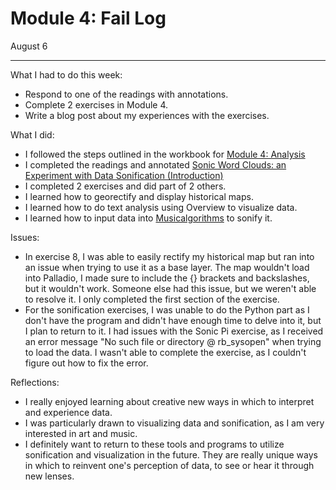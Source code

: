# Module 4: Fail Log

August 6

---

What I had to do this week:
+ Respond to one of the readings with annotations.
+ Complete 2 exercises in Module 4.
+ Write a blog post about my experiences with the exercises.

What I did:
+ I followed the steps outlined in the workbook for [Module 4: Analysis](http://workbook.craftingdigitalhistory.ca/module-4/Seeing%20Patterns/)
+ I completed the readings and annotated [Sonic Word Clouds: an Experiment with Data Sonification (Introduction)](https://danielruten.wordpress.com/2017/04/15/sonic-word-clouds-an-experiment-with-data-sonification-part-i-introduction/)
+ I completed 2 exercises and did part of 2 others.
+ I learned how to georectify and display historical maps.
+ I learned how to do text analysis using Overview to visualize data.
+ I learned how to input data into [Musicalgorithms](http://musicalgorithms.org/3.0/index.html) to sonify it.

Issues:
+ In exercise 8, I was able to easily rectify my historical map but ran into an issue when trying to use it as a base layer. The map wouldn't load into Palladio, I made sure to include the {} brackets and backslashes, but it wouldn't work. Someone else had this issue, but we weren't able to resolve it. I only completed the first section of the exercise. 
+ For the sonification exercises, I was unable to do the Python part as I don't have the program and didn't have enough time to delve into it, but I plan to return to it. I had issues with the Sonic Pi exercise, as I received an error message "No such file or directory @ rb_sysopen" when trying to load the data. I wasn't able to complete the exercise, as I couldn't figure out how to fix the error.

Reflections:
+ I really enjoyed learning about creative new ways in which to interpret and experience data.
+ I was particularly drawn to visualizing data and sonification, as I am very interested in art and music. 
+ I definitely want to return to these tools and programs to utilize sonification and visualization in the future. They are really unique ways in which to reinvent one's perception of data, to see or hear it through new lenses.